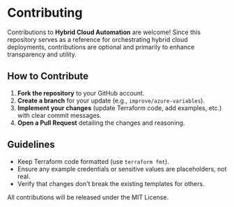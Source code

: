 # Contributing

Contributions to **Hybrid Cloud Automation** are welcome! Since this repository serves as a reference for orchestrating hybrid cloud deployments, contributions are optional and primarily to enhance transparency and utility.

## How to Contribute

1. **Fork the repository** to your GitHub account.
2. **Create a branch** for your update (e.g., `improve/azure-variables`).
3. **Implement your changes** (update Terraform code, add examples, etc.) with clear commit messages.
4. **Open a Pull Request** detailing the changes and reasoning.

## Guidelines

- Keep Terraform code formatted (use `terraform fmt`).
- Ensure any example credentials or sensitive values are placeholders, not real.
- Verify that changes don't break the existing templates for others.

All contributions will be released under the MIT License.
